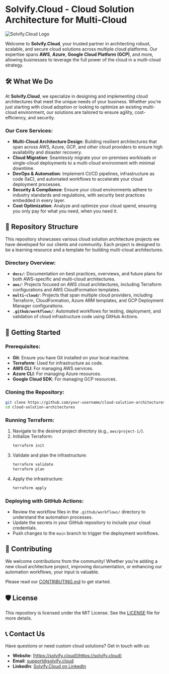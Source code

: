 # Solvify.Cloud - Cloud Solution Architecture for Multi-Cloud

![Solvify.Cloud Logo](link-to-your-logo-image)

Welcome to **Solvify.Cloud**, your trusted partner in architecting robust, scalable, and secure cloud solutions across multiple cloud platforms. Our expertise spans **AWS**, **Azure**, **Google Cloud Platform (GCP)**, and more, allowing businesses to leverage the full power of the cloud in a multi-cloud strategy.

## 🛠️ What We Do

At **Solvify.Cloud**, we specialize in designing and implementing cloud architectures that meet the unique needs of your business. Whether you're just starting with cloud adoption or looking to optimize an existing multi-cloud environment, our solutions are tailored to ensure agility, cost-efficiency, and security.

### Our Core Services:
- **Multi-Cloud Architecture Design**: Building resilient architectures that span across AWS, Azure, GCP, and other cloud providers to ensure high availability and disaster recovery.
- **Cloud Migration**: Seamlessly migrate your on-premises workloads or single-cloud deployments to a multi-cloud environment with minimal downtime.
- **DevOps & Automation**: Implement CI/CD pipelines, infrastructure as code (IaC), and automated workflows to accelerate your cloud deployment processes.
- **Security & Compliance**: Ensure your cloud environments adhere to industry standards and regulations, with security best practices embedded in every layer.
- **Cost Optimization**: Analyze and optimize your cloud spend, ensuring you only pay for what you need, when you need it.

## 📂 Repository Structure

This repository showcases various cloud solution architecture projects we have developed for our clients and community. Each project is designed to be a learning resource and a template for building multi-cloud architectures.

### Directory Overview:
- **`docs/`**: Documentation on best practices, overviews, and future plans for both AWS-specific and multi-cloud architectures.
- **`aws/`**: Projects focused on AWS cloud architectures, including Terraform configurations and AWS CloudFormation templates.
- **`multi-cloud/`**: Projects that span multiple cloud providers, including Terraform, CloudFormation, Azure ARM templates, and GCP Deployment Manager configurations.
- **`.github/workflows/`**: Automated workflows for testing, deployment, and validation of cloud infrastructure code using GitHub Actions.

## 🚀 Getting Started

### Prerequisites:
- **Git**: Ensure you have Git installed on your local machine.
- **Terraform**: Used for infrastructure as code.
- **AWS CLI**: For managing AWS services.
- **Azure CLI**: For managing Azure resources.
- **Google Cloud SDK**: For managing GCP resources.

### Cloning the Repository:
```bash
git clone https://github.com/your-username/cloud-solution-architectures.git
cd cloud-solution-architectures
```

### Running Terraform:
1. Navigate to the desired project directory (e.g., `aws/project-1/`).
2. Initialize Terraform:
   ```bash
   terraform init
   ```
3. Validate and plan the infrastructure:
   ```bash
   terraform validate
   terraform plan
   ```
4. Apply the infrastructure:
   ```bash
   terraform apply
   ```

### Deploying with GitHub Actions:
- Review the workflow files in the `.github/workflows/` directory to understand the automation processes.
- Update the secrets in your GitHub repository to include your cloud credentials.
- Push changes to the `main` branch to trigger the deployment workflows.

## 🤝 Contributing

We welcome contributions from the community! Whether you're adding a new cloud architecture project, improving documentation, or enhancing our automation workflows, your input is valuable.

Please read our [CONTRIBUTING.md](CONTRIBUTING.md) to get started.

## 🛡️ License

This repository is licensed under the MIT License. See the [LICENSE](LICENSE) file for more details.

## 📞 Contact Us

Have questions or need custom cloud solutions? Get in touch with us:

- **Website**: [https://solvify.cloud](https://solvify.cloud)
- **Email**: support@solvify.cloud
- **LinkedIn**: [Solvify.Cloud on LinkedIn](https://www.linkedin.com/company/solvify-cloud)
